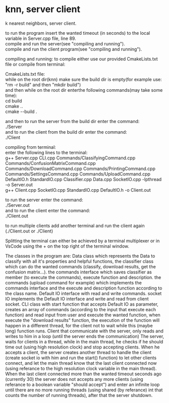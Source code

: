 # knn, server client
k nearest neighbors, server client.  

to run the program insert the wanted timeout (in seconds) to the local variable in Server.cpp file, line 89.  
compile and run the server(see "compiling and running").  
compile and run the client program(see "compiling and running").

compiling and running: to compile either use our provided CmakeLists.txt file or compile from terminal:

CmakeLists.txt file:  
while on the root dir(knn) make sure the build dir is empty(for example use: "rm -r build" and then "mkdir build")  
and then while on the root dir enterthe following commands(may take some time):  
cd build  
cmake ..  
cmake --build .  

and then to run the server from the build dir enter the command:  
./Server  
and to run the client from the build dir enter the command:  
./Client  

compiling from terminal:  
enter the following lines to the terminal:  
g++ Server.cpp CLI.cpp Commands/ClassifyingCommand.cpp Commands/ConfusionMatrixCommand.cpp Commands/DownloadCommand.cpp Commands/PrintingCommand.cpp Commands/SettingsCommand.cpp Commands/UploadCommand.cpp DefaultIO.h StandardIO.cpp Classifier.cpp Data.cpp SocketIO.cpp -lpthread -o Server.out  
g++ Client.cpp SocketIO.cpp StandardIO.cpp DefaultIO.h  -o Client.out

to run the server enter the command:  
./Server.out  
and to run the client enter the command:  
./Client.out  

to run multiple clients add another terminal and run the client again (./Client.out or ./Client)

Splitting the terminal can either be achieved by a terminal multiplexer or in VsCode using the + on the top right of the terminal window.



The classes in the program are: 
Data class which represents the Data to classify with all it's properties
and helpful functions, the classifier class which can do the wanted commands (classify, download results, get the confusion matrix...).
the commands interface which saves classifier as member (to execute the commands), execute function and description.
the commands (upload command for example) which implements the commands interface and the execute and description function according to the class name.
Default IO interface with read and write commands.
socket IO implements the Default IO interface and write and read from client socket.
CLI class with start function that accepts Default IO as parameter, creates an array of commands (according to the input that execute each function) and read input from user
and execute the wanted function, when execute the "download results" function, the execution of the function will happen in a different thread, for the client not to wait while this (maybe long) function runs.
Client that communicate with the server, only reads and writes to him in a loop (until the server ends the communication)
The server, waits for clients in a thread, while in the main thread, he checks if he should time out (using high resolution clock) and stop accepting clients. When he accepts a client, the server creates another thread to handle the client (create socket io with him and run the start() function) to let other clients connect, and let the main thread know that the last client connected now (using referance to the high resolution clock variable in the main thread). When the last client connected more than the wanted timeout seconds ago (currently 30) the server does not accepts any more clients (using referance to a boolean variable "should accept") and enter an infinite loop until there are no more running threads (using shared (by referance) int that counts the number of running threads), after that the server shutdown.
